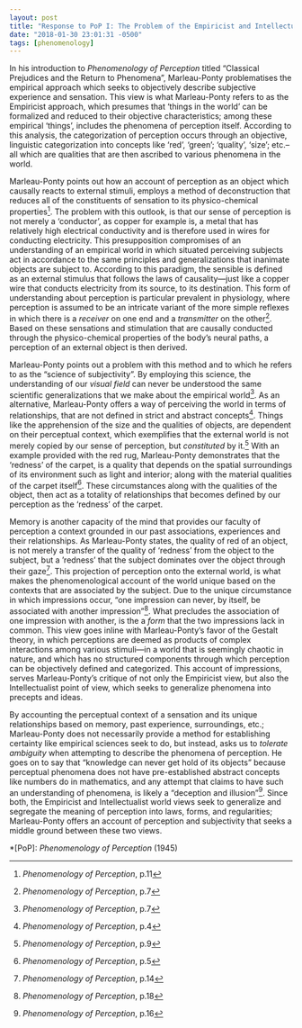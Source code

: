 ```yaml
---
layout: post
title: "Response to PoP I: The Problem of the Empiricist and Intellectualist Account of Perception"
date: "2018-01-30 23:01:31 -0500"
tags: [phenomenology]
---
```




In his introduction to *Phenomenology of Perception* titled “Classical Prejudices and the Return to Phenomena”, Marleau-Ponty problematises the empirical approach which seeks to objectively describe subjective experience and sensation. This view is what Marleau-Ponty refers to as the Empiricist approach, which presumes that ‘things in the world’ can be formalized and reduced to their objective characteristics; among these empirical ‘things’, includes the phenomena of perception itself. According to this analysis, the categorization of perception occurs through an objective, linguistic categorization into concepts like ‘red’, ‘green’; ‘quality’, ‘size’; etc.–all which are qualities that are then ascribed to various phenomena in the world.

Marleau-Ponty points out how an account of perception as an object which causally reacts to external stimuli, employs a method of deconstruction that reduces all of the constituents of sensation to its physico-chemical properties[^1]. The problem with this outlook, is that our sense of perception is not merely a ‘conductor’, as copper for example is, a metal that has relatively high electrical conductivity and is therefore used in wires for conducting electricity. This presupposition compromises of an understanding of an empirical world in which situated perceiving subjects act in accordance to the same principles and generalizations that inanimate objects are subject to. According to this paradigm, the sensible is defined as an external stimulus that follows the laws of causality—just like a copper wire that conducts electricity from its source, to its destination. This form of understanding about perception is particular prevalent in physiology, where perception is assumed to be an intricate variant of the more simple reflexes in which there is a *receiver* on one end and a *transmitter* on the other[^2]. Based on these sensations and stimulation that are causally conducted through the physico-chemical properties of the body’s neural paths, a perception of an external object is then derived.

[^1]: *Phenomenology of Perception*, p.11
[^2]: *Phenomenology of Perception*, p.7

Marleau-Ponty points out a problem with this method and to which he refers to as the “science of subjectivity”. By employing this science, the understanding of our *visual field* can never be understood the same scientific generalizations that we make about the empirical world[^3]. As an alternative, Marleau-Ponty offers a way of perceiving the world in terms of relationships, that are not defined in strict and abstract concepts[^4]. Things like the apprehension of the size and the qualities of objects, are dependent on their perceptual context, which exemplifies that the external world is not merely copied by our sense of perception, but *constituted* by it.[^5] With an example provided with the red rug, Marleau-Ponty demonstrates that the ‘redness’ of the carpet, is a quality that depends on the spatial surroundings of its environment such as light and interior; along with the material qualities of the carpet itself[^6]. These circumstances along with the qualities of the object, then act as a totality of relationships that becomes defined by our perception as the ‘redness’ of the carpet.

[^3]: *Phenomenology of Perception*, p.7
[^4]: *Phenomenology of Perception*, p.4
[^5]: *Phenomenology of Perception*, p.9
[^6]: *Phenomenology of Perception*, p.5

Memory is another capacity of the mind that provides our faculty of perception a context grounded in our past associations, experiences and their relationships. As Marleau-Ponty states, the quality of red of an object, is not merely a transfer of the quality of ‘redness’ from the object to the subject, but a ’redness’ that the subject dominates over the object through their gaze[^7]. This projection of perception onto the external world, is what makes the phenomenological account of the world unique based on the contexts that are associated by the subject. Due to the unique circumstance in which impressions occur, “one impression can never, by itself, be associated with another impression”[^8]. What precludes the association of one impression with another, is the a *form* that the two impressions lack in common. This view goes inline with Marleau-Ponty’s favor of the Gestalt theory, in which perceptions are deemed as products of complex interactions among various stimuli—in a world that is seemingly chaotic in nature, and which has no structured components through which perception can be objectively defined and categorized. This account of impressions, serves Marleau-Ponty’s critique of not only the Empiricist view, but also the Intellectualist point of view, which seeks to generalize phenomena into precepts and ideas.

[^7]: *Phenomenology of Perception*, p.14
[^8]: *Phenomenology of Perception*, p.18

By accounting the perceptual context of a sensation and its unique relationships based on memory, past experience, surroundings, etc.; Marleau-Ponty does not necessarily provide a method for establishing certainty like empirical sciences seek to do, but instead, asks us to *tolerate ambiguity* when attempting to describe the phenomena of perception. He goes on to say that “knowledge can never get hold of its objects” because perceptual phenomena does not have pre-established abstract concepts like numbers do in mathematics, and any attempt that claims to have such an understanding of phenomena, is likely a “deception and illusion”[^9]. Since both, the Empiricist and Intellectualist world views seek to generalize and segregate the meaning of perception into laws, forms, and regularities; Marleau-Ponty offers an account of perception and subjectivity that seeks a middle ground between these two views.

[^9]: *Phenomenology of Perception*, p.16


*[PoP]: *Phenomenology of Perception* (1945)
